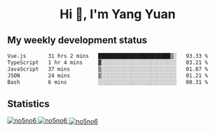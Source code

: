 <h1 align="center">Hi 👋, I'm Yang Yuan</h1>


## My weekly development status
<!--START_SECTION:waka-->

```txt
Vue.js       31 hrs 2 mins   ███████████████████████▒░   93.33 %
TypeScript   1 hr 4 mins     ▓░░░░░░░░░░░░░░░░░░░░░░░░   03.21 %
JavaScript   37 mins         ▒░░░░░░░░░░░░░░░░░░░░░░░░   01.87 %
JSON         24 mins         ▒░░░░░░░░░░░░░░░░░░░░░░░░   01.21 %
Bash         6 mins          ░░░░░░░░░░░░░░░░░░░░░░░░░   00.31 %
```

<!--END_SECTION:waka-->

## Statistics
<a href="https://github.com/anuraghazra/github-readme-stats">
  <img src="https://github-readme-stats.vercel.app/api/top-langs/?username=no5no6&theme=dracula" alt="no5no6">
</a>
<a href="https://github.com/anuraghazra/github-readme-stats">
  <img src="https://github-readme-stats.vercel.app/api?username=no5no6&show_icons=true&theme=dracula&line_height=40" alt="no5no6">
</a>
<a href="https://github.com/anuraghazra/github-readme-stats">
  <img align="center" src="https://github-readme-streak-stats.herokuapp.com/?user=no5no6&theme=dracula" alt="no5no6" />
</a>